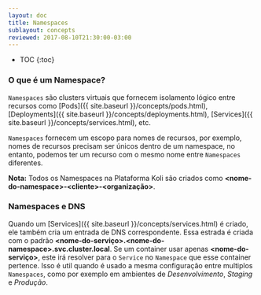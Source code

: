 ```yaml
---
layout: doc
title: Namespaces
sublayout: concepts
reviewed: 2017-08-10T21:30:00-03:00
---
```


* TOC
{:toc}

### O que é um Namespace?

`Namespaces` são clusters virtuais que fornecem isolamento lógico entre recursos como [Pods]({{ site.baseurl }}/concepts/pods.html), [Deployments]({{ site.baseurl }}/concepts/deployments.html), [Services]({{ site.baseurl }}/concepts/services.html), etc.

`Namespaces` fornecem um escopo para nomes de recursos, por exemplo, nomes de recursos precisam ser únicos dentro de um namespace, no entanto, podemos ter um recurso com o mesmo nome entre `Namespaces` diferentes.

<div class="alert alert-info">
  <strong>Nota:</strong> Todos os Namespaces na Plataforma Koli são criados como <strong>&lt;nome-do-namespace&gt;-&lt;cliente&gt;-&lt;organização&gt;</strong>.
</div>

### Namespaces e DNS

Quando um [Services]({{ site.baseurl }}/concepts/services.html) é criado, ele também cria um entrada de DNS correspondente. Essa estrada é criada com o padrão __&lt;nome-do-serviço&gt;.&lt;nome-do-namespace&gt;.svc.cluster.local__. Se um container usar apenas __&lt;nome-do-serviço&gt;__, este irá resolver para o `Service` no `Namespace` que esse container pertence. Isso é util quando é usado a mesma configuração entre multiplos `Namespaces`, como por exemplo em ambientes de _Desenvolvimento_, _Staging_ e _Produção_.